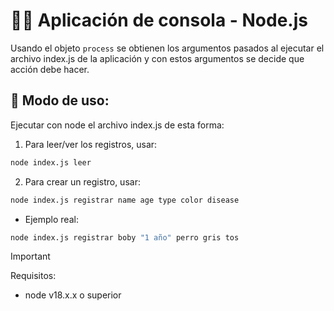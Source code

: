 # 👨‍💻 Aplicación de consola - Node.js

Usando el objeto ```process``` se obtienen los argumentos pasados al ejecutar el archivo index.js de la aplicación y con estos argumentos se decide que acción debe hacer.

## 🚀 Modo de uso:

Ejecutar con node el archivo index.js de esta forma:

1. Para leer/ver los registros, usar:

```bash
node index.js leer
```

2. Para crear un registro, usar:

```bash
node index.js registrar name age type color disease
```

- Ejemplo real:

```bash
node index.js registrar boby "1 año" perro gris tos
```

> [!IMPORTANT]
> Requisitos:
> - node v18.x.x o superior
>
